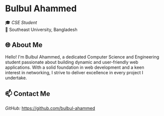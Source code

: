 # Bulbul Ahammed

🎓 *CSE Student*  
📍 Southeast University, Bangladesh

## 🌐 About Me
Hello! I'm Bulbul Ahammed, a dedicated Computer Science and Engineering student passionate about building dynamic and user-friendly web applications. With a solid foundation in web development and a keen interest in networking, I strive to deliver excellence in every project I undertake.

## 📫 Contact Me
  *GitHub:* https://github.com/bulbul-ahammed
